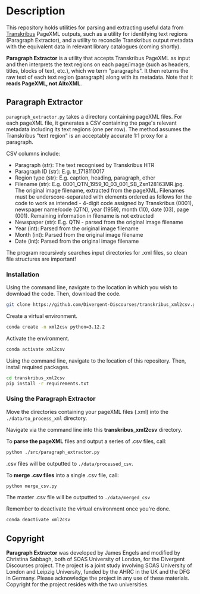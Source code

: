 # Description

This repository holds utilities for parsing and extracting useful data from [Transkribus](https://www.transkribus.org/) PageXML outputs, such as a utility for identifying text regions (Paragraph Extractor), and a utility to reconcile Transkribus output metadata with the equivalent data in relevant library catalogues (coming shortly).

**Paragraph Extractor** is a utility that accepts Transkribus PageXML as input and then interprets the text regions on each page/image (such as headers, titles, blocks of text, etc.), which we term "paragraphs". It then returns the raw text of each text region (paragraph) along with its metadata. Note that it **reads PageXML, not AltoXML**.


## Paragraph Extractor

`paragraph_extractor.py` takes a directory containing pageXML files. For each pageXML file, it generates a CSV containing the page's relevant metadata including its text regions (one per row). The method assumes the Transkribus "text region" is an acceptably accurate 1:1 proxy for a paragraph.

CSV columns include:

* Paragraph (str): The text recognised by Transkribus HTR
* Paragraph ID (str): E.g.	tr_1718110017
* Region type (str): E.g. caption, heading, paragraph, other
* Filename (str): E.g. 0001_QTN_1959_10_03_001_SB_Zsn128163MR.jpg. The original image filename, extracted from the pageXML. Filenames must be underscore-separated with elements ordered as follows for the code to work as intended - 4-digit code assigned by Transkribus (0001), newspaper name/code (QTN), year (1959), month (10), date (03), page (001). Remaining information in filename is not extracted
* Newspaper (str): E.g. QTN - parsed from the original image filename
* Year (int): Parsed from the original image filename
* Month (int): Parsed from the original image filename  
* Date (int): Parsed from the original image filename  

The program recursively searches input directories for .xml files, so clean file structures are important!

### Installation

Using the command line, navigate to the location in which you wish to download the code. Then, download the code.

```bash
git clone https://github.com/Divergent-Discourses/transkribus_xml2csv.git
```

Create a virtual environment.

```bash
conda create -n xml2csv python=3.12.2
```

Activate the environment.

```bash
conda activate xml2csv
```

Using the command line, navigate to the location of this repository. Then, install required packages.

```bash
cd transkribus_xml2csv
pip install -r requirements.txt
```

### Using the Paragraph Extractor

Move the directories containing your pageXML files (.xml) into the `./data/to_process_xml` directory.

Navigate via the command line into this **transkribus_xml2csv** directory.

To **parse the pageXML** files and output a series of .csv files, call:

```bash
python ./src/paragraph_extractor.py 
```

.csv files will be outputted to `./data/processed_csv`.


To **merge .csv files** into a single .csv file, call:

```bash
python merge_csv.py
```

The master .csv file will be outputted to `./data/merged_csv`


Remember to deactivate the virtual environment once you're done.

```bash
conda deactivate xml2csv
```


## Copyright

**Paragraph Extractor** was developed by James Engels and modified by Christina Sabbagh, both of SOAS University of London, for the Divergent Discourses project. The project is a joint study involving SOAS University of London and Leipzig University, funded by the AHRC in the UK and the DFG in Germany. Please acknowledge the project in any use of these materials. Copyright for the project resides with the two universities. 
